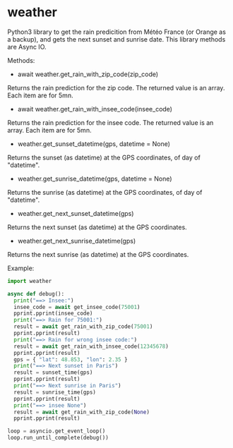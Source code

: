 # weather

Python3 library to get the rain predicition from Météo France (or Orange as a backup), and gets the next sunset and sunrise date. This library methods are Async IO.

Methods:

- await weather.get_rain_with_zip_code(zip_code)

Returns the rain prediction for the zip code. The returned value is an array. Each item are for 5mn.

- await weather.get_rain_with_insee_code(insee_code)

Returns the rain prediction for the insee code. The returned value is an array. Each item are for 5mn.

- weather.get_sunset_datetime(gps, datetime = None)

Returns the sunset (as datetime) at the GPS coordinates, of day of "datetime".

- weather.get_sunrise_datetime(gps, datetime = None)

Returns the sunrise (as datetime) at the GPS coordinates, of day of "datetime".

- weather.get_next_sunset_datetime(gps)

Returns the next sunset (as datetime) at the GPS coordinates.

- weather.get_next_sunrise_datetime(gps)

Returns the next sunrise (as datetime) at the GPS coordinates.

Example:

```python
import weather

async def debug():
  print("==> Insee:")
  insee_code = await get_insee_code(75001)
  pprint.pprint(insee_code)
  print("==> Rain for 75001:")
  result = await get_rain_with_zip_code(75001)
  pprint.pprint(result)
  print("==> Rain for wrong insee code:")
  result = await get_rain_with_insee_code(12345678)
  pprint.pprint(result)
  gps = { "lat": 48.853, "lon": 2.35 }
  print("==> Next sunset in Paris")
  result = sunset_time(gps)
  pprint.pprint(result)
  print("==> Next sunrise in Paris")
  result = sunrise_time(gps)
  pprint.pprint(result)
  print("==> insee None")
  result = await get_rain_with_zip_code(None)
  pprint.pprint(result)

loop = asyncio.get_event_loop()
loop.run_until_complete(debug())
```
